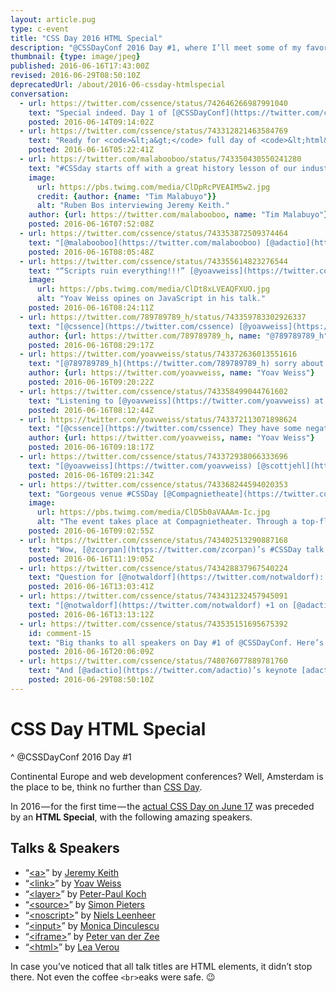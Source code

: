 ```yaml
---
layout: article.pug
type: c-event
title: "CSS Day 2016 HTML Special"
description: "@CSSDayConf 2016 Day #1, where I’ll meet some of my favorite HTML elements."
thumbnail: {type: image/jpeg}
published: 2016-06-16T17:43:00Z
revised: 2016-06-29T08:50:10Z
deprecatedUrl: /about/2016-06-cssday-htmlspecial
conversation:
  - url: https://twitter.com/cssence/status/742646266987991040
    text: "Special indeed. Day 1 of [@CSSDayConf](https://twitter.com/cssdayconf) = HTML Special. Incredible line-up! [cssday.nl/2016/programme#day1](https://cssday.nl/2016/programme#day1) … #LookingForward"
    posted: 2016-06-14T09:14:02Z
  - url: https://twitter.com/cssence/status/743312821463584769
    text: "Ready for <code>&lt;a&gt;</code> full day of <code>&lt;html&gt;</code>, from [@adactio](https://twitter.com/adactio) to [@LeaVerou](https://twitter.com/LeaVerou) #excited #CSSDay"
    posted: 2016-06-16T05:22:41Z
  - url: https://twitter.com/malabooboo/status/743350430550241280
    text: "#CSSday starts off with a great history lesson of our industry by [@adactio](https://twitter.com/adactio)"
    image:
      url: https://pbs.twimg.com/media/ClDpRcPVEAIM5w2.jpg
      credit: {author: {name: "Tim Malabuyo"}}
      alt: "Ruben Bos interviewing Jeremy Keith."
    author: {url: https://twitter.com/malabooboo, name: "Tim Malabuyo"}
    posted: 2016-06-16T07:52:08Z
  - url: https://twitter.com/cssence/status/743353872509374464
    text: "[@malabooboo](https://twitter.com/malabooboo) [@adactio](https://twitter.com/adactio) Always great to learn something old #CSSDay"
    posted: 2016-06-16T08:05:48Z
  - url: https://twitter.com/cssence/status/743355614823276544
    text: "“Scripts ruin everything!!!” [@yoavweiss](https://twitter.com/yoavweiss) #CSSDay"
    image:
      url: https://pbs.twimg.com/media/ClDt8xLVEAQFXUO.jpg
      alt: "Yoav Weiss opines on JavaScript in his talk."
    posted: 2016-06-16T08:24:11Z
  - url: https://twitter.com/789789789_h/status/743359783302926337
    text: "[@cssence](https://twitter.com/cssence) [@yoavweiss](https://twitter.com/yoavweiss) you cannot hold a script responsible for putting orange text on a gray background."
    author: {url: https://twitter.com/789789789_h, name: "@789789789_h"}
    posted: 2016-06-16T08:29:17Z
  - url: https://twitter.com/yoavweiss/status/743372636013551616
    text: "[@789789789_h](https://twitter.com/789789789_h) sorry about that 😕"
    author: {url: https://twitter.com/yoavweiss, name: "Yoav Weiss"}
    posted: 2016-06-16T09:20:22Z
  - url: https://twitter.com/cssence/status/743358499044761602
    text: "Listening to [@yoavweiss](https://twitter.com/yoavweiss) at #CSSDay I wonder if using loadJS &amp; loadCSS on [cssence.com](https://cssence.com) has a negative <abbr title=\"performance\">perf</abbr> impact"
    posted: 2016-06-16T08:12:44Z
  - url: https://twitter.com/yoavweiss/status/743372113071898624
    text: "[@cssence](https://twitter.com/cssence) They have some negative impact, but they can be reimplemented using preload. [@scottjehl](https://twitter.com/scottjehl) already has prototypes implementing it"
    author: {url: https://twitter.com/yoavweiss, name: "Yoav Weiss"}
    posted: 2016-06-16T09:18:17Z
  - url: https://twitter.com/cssence/status/743372938066333696
    text: "[@yoavweiss](https://twitter.com/yoavweiss) [@scottjehl](https://twitter.com/scottjehl) Awesome, thanks. I will look into this. But now back to [@ppk](https://twitter.com/pkk) #CSSDay"
    posted: 2016-06-16T09:21:34Z
  - url: https://twitter.com/cssence/status/743368244594020353
    text: "Gorgeous venue #CSSDay [@Compagnietheate](https://twitter.com/Compagnietheate)"
    image:
      url: https://pbs.twimg.com/media/ClD5b0aVAAAm-Ic.jpg
      alt: "The event takes place at Compagnietheater. Through a top-floor window, you look directly at beautiful houses and one of Amsterdam’s many canals."
    posted: 2016-06-16T09:02:55Z
  - url: https://twitter.com/cssence/status/743402513290887168
    text: "Wow, [@zcorpan](https://twitter.com/zcorpan)’s #CSSDay talk was a great reminder how complicated the stuff behind the browser scenes really is"
    posted: 2016-06-16T11:19:05Z
  - url: https://twitter.com/cssence/status/743428837967540224
    text: "Question for [@notwaldorf](https://twitter.com/notwaldorf): how will &lt;…-input&gt; fall back in older browsers and &lt;noscript&gt;?"
    posted: 2016-06-16T13:03:41Z
  - url: https://twitter.com/cssence/status/743431232457945091
    text: "[@notwaldorf](https://twitter.com/notwaldorf) +1 on [@adactio](https://twitter.com/adactio)’s question #CSSDay [twitter.com/adactio/status/743428866845315072](https://twitter.com/adactio/status/743428866845315072)"
    posted: 2016-06-16T13:13:12Z
  - url: https://twitter.com/cssence/status/743535151695675392
    id: comment-15
    text: "Big thanks to all speakers on Day #1 of @CSSDayConf. Here’s a quick list of their slide decks [cssence.com/about/2016-06-cssday-htmlspecial](/2016/cssday-htmlspecial/) #cssday"
    posted: 2016-06-16T20:06:09Z
  - url: https://twitter.com/cssence/status/748076077889781760
    text: "And [@adactio](https://twitter.com/adactio)’s keynote [adactio.com/articles/10887](https://adactio.com/articles/10887) completes the list - [@CSSDayConf](https://twitter.com/cssdayconf) HTML Special"
    posted: 2016-06-29T08:50:10Z
---
```


# CSS Day HTML Special
^ @CSSDayConf 2016 Day #1

Continental Europe and web development conferences? Well, Amsterdam is the place to be, think no further than [CSS Day](https://cssday.nl/2016/).

In 2016&#8202;&mdash;&#8202;for the first time&#8202;&mdash;&#8202;the [actual CSS Day on <time datetime="2016-06-17">June 17</time>](/2016/cssday/) was preceded by an **HTML Special**, with the following amazing speakers.

<h2 id="talks">Talks &amp; Speakers</h2>

* “[&lt;a&gt;](https://adactio.com/articles/10887)” by [Jeremy Keith](https://twitter.com/adactio)
* “[&lt;link&gt;](https://yoavweiss.github.io/link_htmlspecial_16/)” by [Yoav Weiss](https://twitter.com/yoavweiss)
* “[&lt;layer&gt;](https://quirksmode.org/presentations/Spring2016/layers.pdf)” by [Peter-Paul Koch](https://twitter.com/ppk)
* “[&lt;source&gt;](https://zcorpan.github.io/cssday2016/)” by [Simon Pieters](https://twitter.com/zcorpan)
* “[&lt;noscript&gt;](https://speakerdeck.com/nielsleenheer/noscript)” by [Niels Leenheer](https://twitter.com/html5test)
* “[&lt;input&gt;](https://speakerdeck.com/notwaldorf/input-i-you-but-youre-bringing-me-down)” by [Monica Dinculescu](https://twitter.com/notwaldorf)
* “[&lt;iframe&gt;](https://qfox.github.io/htmlday16/htmlday2016.final.pdf)” by [Peter van der Zee](https://twitter.com/kuvos)
* “[&lt;html&gt;](https://leaverou.github.io/html-secrets/)” by [Lea Verou](https://twitter.com/LeaVerou)

In case you’ve noticed that all talk titles are HTML elements, it didn’t stop there. Not even the coffee `<br>`eaks were safe. 😉
